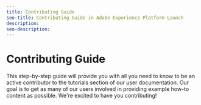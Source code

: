```yaml
---
title: Contributing Guide
seo-title: Contributing Guide in Adobe Experience Platform Launch
description: 
seo-description: 
---
```


# Contributing Guide

This step-by-step guide will provide you with all you need to know to be an active contributor to the tutorials section of our user documentation. Our goal is to get as many of our users involved in providing example how-to content as possible. We're excited to have you contributing!

<!-- Old GitBook instructions

## Process

1. Check out the code from repo:

   ````
   git clone git@github.com:jiabingeng/sdk-v5-docs.git
   ````

1. Check out the content you want to update. For example, to update the "analytics" docs:

   ```
   git checkout -b analtyics origin/master

   ```

1. Work on the docs and then commit the code.

   ```
   git add *
   git commit -m 'something'
   ```

1. Push the code to the remote branch

   ````
   git push origin branchname
   ````


1. Create a Pull Request against **master** branch, and let Rekha or other team member review it.
1. Fix all the comments, and once it gets approve and merged,you can view the docs on https://launch.gitbook.io/marketing-mobile-sdk-v5-by-adobe-documentation/


## Tools

- git

  You are free to choose whichever git tool you like, either command line or GUI tools.

- Markdown

  There are a lot Markdown editors you can use, I personal prefer to use Typora https://typora.io/. And you can find the syntax in a [Markdown Cheat sheet](https://www.markdownguide.org/cheat-sheet/).


## File Structure

```
- README.md - The homepage of SDK documenation
- SUMMARY.md - Table of Contents defination
- CONTRIBUTING.md - Contributing guide
- TEMPLATE.md - md template
- release-notes - Releaes notes folder
 - - README.md - Releaes notes page
- analytics - Folder for Analytics extension
 - - ... - subpages of Analytics extension
- audience-manager - Folder for Audience Manager extension
 - - ...
- ..... - Other extensions
```

## Table of Contents

The TOC.md is the place where the ToC is defined. Check out https://toolchain.gitbook.com/pages.html to find more detail.

## Assets

To accommodate with Gitbook, all the Images should be put under folder `./gitbook/assets` folder. To better maintain and find images, follow the name pattern `chaptername-subpagename-imagename`. For example: `contributing-overview-tiger`

![tiger](.gitbook/assets/contributing-overview-tiger.jpeg)



## Code Block

You can define code block using three tilts, and to use the syntax highlighting, you'll need to specify the language that you're using. For example:

```java
​```
​```

​```java
​```

​```cpp
​```

​```objectivec
​```
```

Example:

```java

class Identity extends InternalModule {
	Identity(final EventHub hub, final PlatformServices platformServices) {
		super(EventDataKeys.Identity.MODULE_NAME, hub, platformServices);
	}
}
```

```cpp
namespace AdobeMarketingMobile {
    class Identity: public InternalModule {
        friend class TestableIdentity;
    public:
        static const std::string LOG_PREFIX;

    protected:

        /**
         * Create a new instance of Identity Module.
         *
         * @param log_prefix an identifier for this module used in log messages.
         */
        explicit Identity(const std::string& log_prefix);

    };
}
```
```objectivec
- (BOOL)application:(UIApplication *)application openURL:(NSURL *)url options:(NSDictionary<NSString *, id> *)options {
    [self handleDeepLink:url];
    return YES;
}

```

## Tables

Unfortunately, long tables are not elegantly supported in GB. As a result, instead of using tables, list content by using bullet points.

## Event Pages

In the extensions section, each module will define the events that it dispatches and the events that it is listening for. Here is an example about how the events are described: [Event Description Template](EVENT_DESCRIPTION_TEMPLATE.md)

>[!IMPORTANT]  If you have **any** questions, please ask Rekha or Jiabin!
-->
